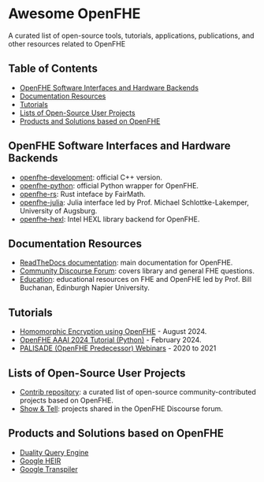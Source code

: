 # Awesome OpenFHE

A curated list of open-source tools, tutorials, applications, publications, and other resources related to OpenFHE

## Table of Contents

* [OpenFHE Software Interfaces and Hardware Backends](#openfhe-software-interfaces-and-hardware-backends)
* [Documentation Resources](#documentation-resources)
* [Tutorials](#tutorials)
* [Lists of Open-Source User Projects](#lists-of-open-source-user-projects)
* [Products and Solutions based on OpenFHE](#products-and-solutions-based-on-openfhe)

## OpenFHE Software Interfaces and Hardware Backends

* [openfhe-development](https://github.com/openfheorg/openfhe-development): official C++ version.
* [openfhe-python](https://github.com/openfheorg/openfhe-python): official Python wrapper for OpenFHE.
* [openfhe-rs](https://github.com/fairmath/openfhe-rs): Rust inteface by FairMath.
* [openfhe-julia](https://github.com/hpsc-lab/openfhe-julia): Julia interface led by Prof. Michael Schlottke-Lakemper, University of Augsburg.
* [openfhe-hexl](https://github.com/openfheorg/openfhe-hexl): Intel HEXL library backend for OpenFHE.

## Documentation Resources

* [ReadTheDocs documentation](https://openfhe-development.readthedocs.io/en/latest/): main documentation for OpenFHE.
* [Community Discourse Forum](https://openfhe.discourse.group/): covers library and general FHE questions.
* [Education](https://github.com/openfheorg/education): educational resources on FHE and OpenFHE led by Prof. Bill Buchanan, Edinburgh Napier University.

## Tutorials

* [Homomorphic Encryption using OpenFHE](https://www.youtube.com/watch?v=1aeasUAoUAA) - August 2024.
* [OpenFHE AAAI 2024 Tutorial (Python)](https://github.com/openfheorg/aaai-2024-lab-materials) - February 2024.
* [PALISADE (OpenFHE Predecessor) Webinars](https://openfhe.org/webinars/) - 2020 to 2021

## Lists of Open-Source User Projects

* [Contrib repository](https://github.com/openfheorg/contrib): a curated list of open-source community-contributed projects based on OpenFHE.
* [Show & Tell](https://openfhe.discourse.group/c/application/5): projects shared in the OpenFHE Discourse forum.

## Products and Solutions based on OpenFHE

* [Duality Query Engine](https://dualitytech.com/platform/duality-query/)
* [Google HEIR](https://github.com/google/heir)
* [Google Transpiler](https://github.com/google/fully-homomorphic-encryption)

